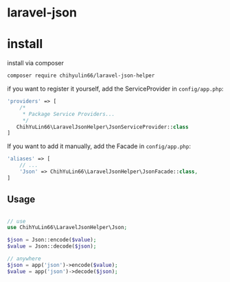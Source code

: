 # laravel-json


# install

install via composer 
```bash 
composer require chihyulin66/laravel-json-helper
```

if you want to register it yourself, add the ServiceProvider in `config/app.php`:
```php
'providers' => [
    /*
     * Package Service Providers...
     */
   ChihYuLin66\LaravelJsonHelper\JsonServiceProvider::class
]
```
If you want to add it manually, add the Facade in `config/app.php`:

```php
'aliases' => [
    // ...
    'Json' => ChihYuLin66\LaravelJsonHelper\JsonFacade::class,
]
```


## Usage

```php

// use
use ChihYuLin66\LaravelJsonHelper\Json;

$json = Json::encode($value);
$value = Json::decode($json);

// anywhere 
$json = app('json')->encode($value);
$value = app('json')->decode($json);
```

